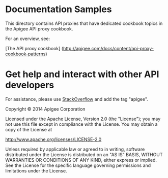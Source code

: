 # Documentation Samples

This directory contains API proxies that have dedicated cookbook topics
in the Apigee API proxy cookbook.

For an overview, see:

[The API proxy cookbook] (http://apigee.com/docs/content/api-proxy-cookbook-patterns)


# Get help and interact with other API developers

For assistance, please use [StackOverflow](http://stackoverflow.com/tags/apigee) 
and add the tag "apigee".

Copyright © 2014 Apigee Corporation

Licensed under the Apache License, Version 2.0 (the "License"); you may 
not use this file except in compliance with the License. You may obtain 
a copy of the License at

http://www.apache.org/licenses/LICENSE-2.0

Unless required by applicable law or agreed to in writing, software
distributed under the License is distributed on an "AS IS" BASIS,
WITHOUT WARRANTIES OR CONDITIONS OF ANY KIND, either express or implied.
See the License for the specific language governing permissions and
limitations under the License.
